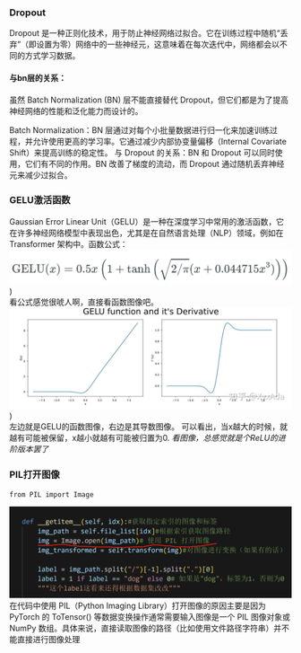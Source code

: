 ### Dropout
Dropout 是一种正则化技术，用于防止神经网络过拟合。它在训练过程中随机“丢弃”（即设置为零）网络中的一些神经元，这意味着在每次迭代中，网络都会以不同的方式学习数据。
#### 与bn层的关系：
虽然 Batch Normalization (BN) 层不能直接替代 Dropout，但它们都是为了提高神经网络的性能和泛化能力而设计的。

Batch Normalization：BN 层通过对每个小批量数据进行归一化来加速训练过程，并允许使用更高的学习率。它通过减少内部协变量偏移（Internal Covariate Shift）来提高训练的稳定性。
与 Dropout 的关系：BN 和 Dropout 可以同时使用，它们有不同的作用。BN 改善了梯度的流动，而 Dropout 通过随机丢弃神经元来减少过拟合。

### GELU激活函数
Gaussian Error Linear Unit（GELU）是一种在深度学习中常用的激活函数，它在许多神经网络模型中表现出色，尤其是在自然语言处理（NLP）领域，例如在 Transformer 架构中。函数公式：
![alt text](image.png))<br>
看公式感觉很唬人啊，直接看函数图像吧。
![alt text](image-1.png))<br>
左边就是GELU的函数图像，右边是其导数图像。
可以看出，当x越大的时候，就越有可能被保留，x越小就越有可能被归置为0.
*看图像，总感觉就是个ReLU的进阶版本罢了*

### PIL打开图像
```
from PIL import Image
```
![alt text](image-2.png)
在代码中使用 PIL（Python Imaging Library）打开图像的原因主要是因为 PyTorch 的 ToTensor() 等数据变换操作通常需要输入图像是一个 PIL 图像对象或 NumPy 数组。具体来说，直接读取图像的路径（比如使用文件路径字符串）并不能直接进行图像处理





